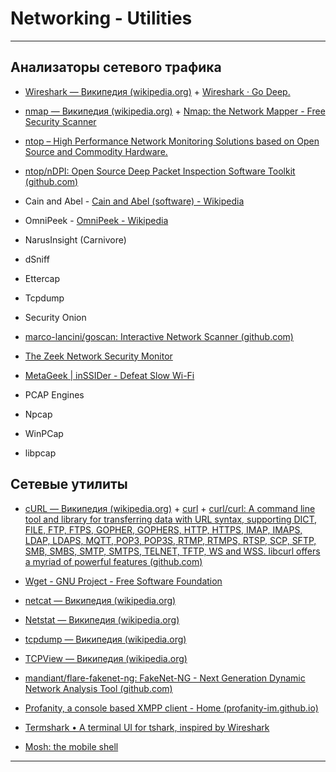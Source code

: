 # Networking - Utilities

---

## Анализаторы сетевого трафика

* [Wireshark — Википедия (wikipedia.org)](https://ru.wikipedia.org/wiki/Wireshark) + [Wireshark · Go Deep.](https://www.wireshark.org/)

* [nmap — Википедия (wikipedia.org)](https://ru.wikipedia.org/wiki/Nmap) + [Nmap: the Network Mapper - Free Security Scanner](https://nmap.org/)

* [ntop – High Performance Network Monitoring Solutions based on Open Source and Commodity Hardware.](https://www.ntop.org/)

* [ntop/nDPI: Open Source Deep Packet Inspection Software Toolkit (github.com)](https://github.com/ntop/nDPI)

* Cain and Abel - [Cain and Abel (software) - Wikipedia](https://en.wikipedia.org/wiki/Cain_and_Abel_(software))

* OmniPeek - [OmniPeek - Wikipedia](https://en.wikipedia.org/wiki/OmniPeek)

* NarusInsight (Carnivore)

* dSniff

* Ettercap

* Tcpdump

* Security Onion

* [marco-lancini/goscan: Interactive Network Scanner (github.com)](https://github.com/marco-lancini/goscan)

* [The Zeek Network Security Monitor](https://zeek.org/)

* [MetaGeek | inSSIDer - Defeat Slow Wi-Fi](https://www.metageek.com/inssider/)

* PCAP Engines

* Npcap

* WinPCap

* libpcap

## Сетевые утилиты

* [cURL — Википедия (wikipedia.org)](https://ru.wikipedia.org/wiki/CURL) + [curl](https://curl.se/) + [curl/curl: A command line tool and library for transferring data with URL syntax, supporting DICT, FILE, FTP, FTPS, GOPHER, GOPHERS, HTTP, HTTPS, IMAP, IMAPS, LDAP, LDAPS, MQTT, POP3, POP3S, RTMP, RTMPS, RTSP, SCP, SFTP, SMB, SMBS, SMTP, SMTPS, TELNET, TFTP, WS and WSS. libcurl offers a myriad of powerful features (github.com)](https://github.com/curl/curl)

* [Wget - GNU Project - Free Software Foundation](https://www.gnu.org/software/wget/)

* [netcat — Википедия (wikipedia.org)](https://ru.wikipedia.org/wiki/Netcat)

* [Netstat — Википедия (wikipedia.org)](https://ru.wikipedia.org/wiki/Netstat)

* [tcpdump — Википедия (wikipedia.org)](https://ru.wikipedia.org/wiki/Tcpdump)

* [TCPView — Википедия (wikipedia.org)](https://ru.wikipedia.org/wiki/TCPView)

* [mandiant/flare-fakenet-ng: FakeNet-NG - Next Generation Dynamic Network Analysis Tool (github.com)](https://github.com/mandiant/flare-fakenet-ng)

* [Profanity, a console based XMPP client - Home (profanity-im.github.io)](https://profanity-im.github.io/)

* [Termshark • A terminal UI for tshark, inspired by Wireshark](https://termshark.io/)

* [Mosh: the mobile shell](https://mosh.org/)

---
